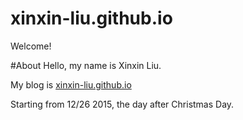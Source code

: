 # xinxin-liu.github.io
Welcome!

#About
Hello, my name is Xinxin Liu.

My blog is [xinxin-liu.github.io](https://xinxin-liu.github.io)

Starting from 12/26 2015, the day after Christmas Day.
